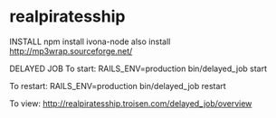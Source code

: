 # realpiratesship

INSTALL
npm install ivona-node
also install http://mp3wrap.sourceforge.net/

DELAYED JOB
To start:
RAILS_ENV=production bin/delayed_job start

To restart:
RAILS_ENV=production bin/delayed_job restart

To view:
http://realpiratesship.troisen.com/delayed_job/overview
